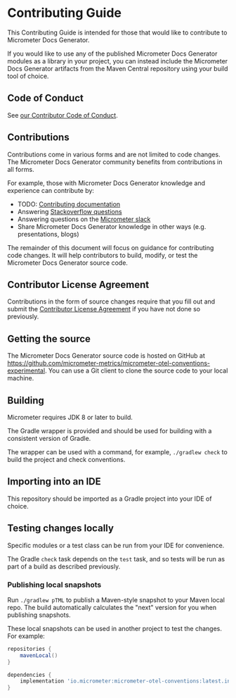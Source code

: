 # Contributing Guide

This Contributing Guide is intended for those that would like to contribute to Micrometer Docs Generator.

If you would like to use any of the published Micrometer Docs Generator modules as a library in your project, you can instead include the Micrometer Docs Generator artifacts from
the Maven Central repository using your build tool of choice.

## Code of Conduct

See [our Contributor Code of Conduct](https://github.com/micrometer-metrics/.github/blob/main/CODE_OF_CONDUCT.md).

## Contributions

Contributions come in various forms and are not limited to code changes. The Micrometer Docs Generator community benefits from contributions in all forms.

For example, those with Micrometer Docs Generator knowledge and experience can contribute by:

* TODO: [Contributing documentation]()
* Answering [Stackoverflow questions](https://stackoverflow.com/tags/micrometer-otel-conventions-experimental)
* Answering questions on the [Micrometer slack](https://slack.micrometer.io)
* Share Micrometer Docs Generator knowledge in other ways (e.g. presentations, blogs)

The remainder of this document will focus on guidance for contributing code changes. It will help contributors to build, modify, or test the Micrometer Docs Generator source code.

## Contributor License Agreement

Contributions in the form of source changes require that you fill out and submit the [Contributor License Agreement](https://cla.pivotal.io/sign/pivotal) if you have not done so
previously.

## Getting the source

The Micrometer Docs Generator source code is hosted on GitHub at https://github.com/micrometer-metrics/micrometer-otel-conventions-experimental. You can use a Git client to clone the source code
to your local machine.

## Building

Micrometer requires JDK 8 or later to build.

The Gradle wrapper is provided and should be used for building with a consistent version of Gradle.

The wrapper can be used with a command, for example, `./gradlew check` to build the project and check conventions.

## Importing into an IDE

This repository should be imported as a Gradle project into your IDE of choice.

## Testing changes locally

Specific modules or a test class can be run from your IDE for convenience.

The Gradle `check` task depends on the `test` task, and so tests will be run as part of a build as described previously.

### Publishing local snapshots

Run `./gradlew pTML` to publish a Maven-style snapshot to your Maven local repo. The build automatically calculates the "next" version for you when publishing snapshots.

These local snapshots can be used in another project to test the changes. For example:

```groovy
repositories {
    mavenLocal()
}

dependencies {
    implementation 'io.micrometer:micrometer-otel-conventions:latest.integration'
}
```
